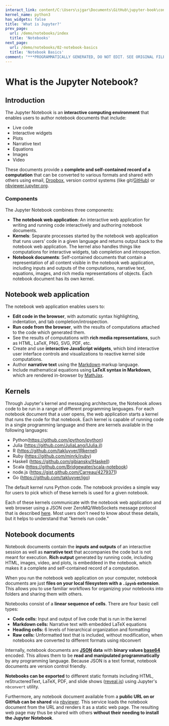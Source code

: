 ```yaml
---
interact_link: content/C:\Users\sjgar\Documents\GitHub\jupyter-book\content\demo/notebooks/01-what-is-jupyter.ipynb
kernel_name: python3
has_widgets: false
title: 'What is Jupyter?'
prev_page:
  url: /demo/notebooks/index
  title: 'Notebooks'
next_page:
  url: /demo/notebooks/02-notebook-basics
  title: 'Notebook Basics'
comment: "***PROGRAMMATICALLY GENERATED, DO NOT EDIT. SEE ORIGINAL FILES IN /content***"
---
```



# What is the Jupyter Notebook?



## Introduction



The Jupyter Notebook is an **interactive computing environment** that enables users to author notebook documents that include: 
- Live code
- Interactive widgets
- Plots
- Narrative text
- Equations
- Images
- Video

These documents provide a **complete and self-contained record of a computation** that can be converted to various formats and shared with others using email, [Dropbox](http://dropbox.com), version control systems (like git/[GitHub](http://github.com)) or [nbviewer.jupyter.org](http://nbviewer.jupyter.org).



### Components



The Jupyter Notebook combines three components:

* **The notebook web application**: An interactive web application for writing and running code interactively and authoring notebook documents.
* **Kernels**: Separate processes started by the notebook web application that runs users' code in a given language and returns output back to the notebook web application. The kernel also handles things like computations for interactive widgets, tab completion and introspection. 
* **Notebook documents**: Self-contained documents that contain a representation of all content visible in the notebook web application, including inputs and outputs of the computations, narrative
text, equations, images, and rich media representations of objects. Each notebook document has its own kernel.



## Notebook web application



The notebook web application enables users to:

* **Edit code in the browser**, with automatic syntax highlighting, indentation, and tab completion/introspection.
* **Run code from the browser**, with the results of computations attached to the code which generated them.
* See the results of computations with **rich media representations**, such as HTML, LaTeX, PNG, SVG, PDF, etc.
* Create and use **interactive JavaScript widgets**, which bind interactive user interface controls and visualizations to reactive kernel side computations.
* Author **narrative text** using the [Markdown](https://daringfireball.net/projects/markdown/) markup language.
* Include mathematical equations using **LaTeX syntax in Markdown**, which are rendered in-browser by [MathJax](http://www.mathjax.org/).



## Kernels



Through Jupyter's kernel and messaging architecture, the Notebook allows code to be run in a range of different programming languages.  For each notebook document that a user opens, the web application starts a kernel that runs the code for that notebook. Each kernel is capable of running code in a single programming language and there are kernels available in the following languages:

* Python(https://github.com/ipython/ipython)
* Julia (https://github.com/JuliaLang/IJulia.jl)
* R (https://github.com/takluyver/IRkernel)
* Ruby (https://github.com/minrk/iruby)
* Haskell (https://github.com/gibiansky/IHaskell)
* Scala (https://github.com/Bridgewater/scala-notebook)
* node.js (https://gist.github.com/Carreau/4279371)
* Go (https://github.com/takluyver/igo)

The default kernel runs Python code. The notebook provides a simple way for users to pick which of these kernels is used for a given notebook. 

Each of these kernels communicate with the notebook web application and web browser using a JSON over ZeroMQ/WebSockets message protocol that is described [here](https://jupyter-client.readthedocs.io/en/latest/messaging.html#messaging). Most users don't need to know about these details, but it helps to understand that "kernels run code."



## Notebook documents



Notebook documents contain the **inputs and outputs** of an interactive session as well as **narrative text** that accompanies the code but is not meant for execution. **Rich output** generated by running code, including HTML, images, video, and plots, is embeddeed in the notebook, which makes it a complete and self-contained record of a computation. 



When you run the notebook web application on your computer, notebook documents are just **files on your local filesystem with a `.ipynb` extension**. This allows you to use familiar workflows for organizing your notebooks into folders and sharing them with others.



Notebooks consist of a **linear sequence of cells**. There are four basic cell types:

* **Code cells:** Input and output of live code that is run in the kernel
* **Markdown cells:** Narrative text with embedded LaTeX equations
* **Heading cells:** 6 levels of hierarchical organization and formatting
* **Raw cells:** Unformatted text that is included, without modification, when notebooks are converted to different formats using nbconvert

Internally, notebook documents are **[JSON](http://en.wikipedia.org/wiki/JSON) data** with **binary values [base64](http://en.wikipedia.org/wiki/Base64)** encoded. This allows them to be **read and manipulated programmatically** by any programming language. Because JSON is a text format, notebook documents are version control friendly.

**Notebooks can be exported** to different static formats including HTML, reStructeredText, LaTeX, PDF, and slide shows ([reveal.js](http://lab.hakim.se/reveal-js/#/)) using Jupyter's `nbconvert` utility.

Furthermore, any notebook document available from a **public URL on or GitHub can be shared** via [nbviewer](http://nbviewer.ipython.org). This service loads the notebook document from the URL and renders it as a static web page. The resulting web page may thus be shared with others **without their needing to install the Jupyter Notebook**.

